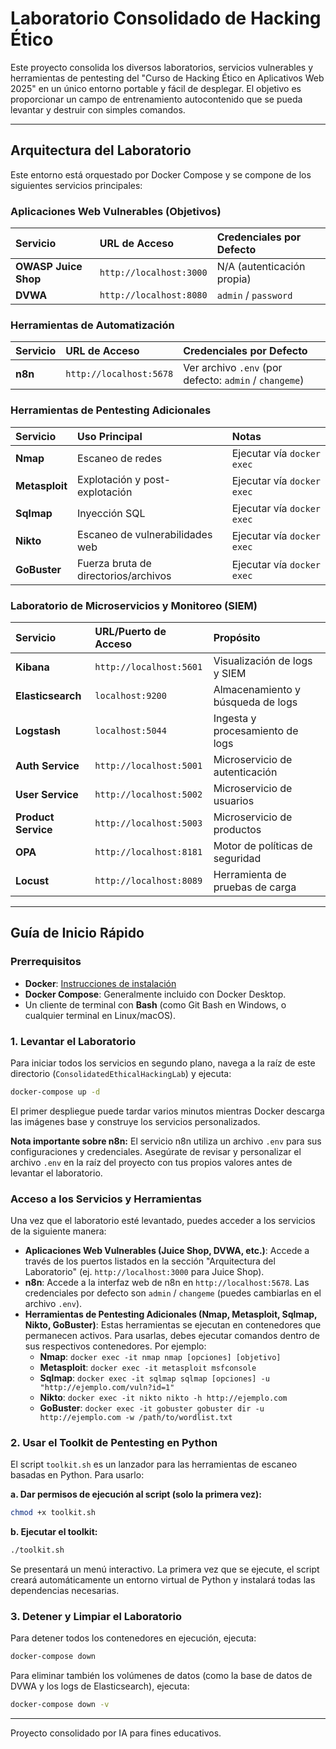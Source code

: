 
# Laboratorio Consolidado de Hacking Ético

Este proyecto consolida los diversos laboratorios, servicios vulnerables y herramientas de pentesting del "Curso de Hacking Ético en Aplicativos Web 2025" en un único entorno portable y fácil de desplegar. El objetivo es proporcionar un campo de entrenamiento autocontenido que se pueda levantar y destruir con simples comandos.

---

## Arquitectura del Laboratorio

Este entorno está orquestado por Docker Compose y se compone de los siguientes servicios principales:

### Aplicaciones Web Vulnerables (Objetivos)

| Servicio | URL de Acceso | Credenciales por Defecto |
| :--- | :--- | :--- |
| **OWASP Juice Shop** | `http://localhost:3000` | N/A (autenticación propia) |
| **DVWA** | `http://localhost:8080` | `admin` / `password` |

### Herramientas de Automatización

| Servicio | URL de Acceso | Credenciales por Defecto |
| :--- | :--- | :--- |
| **n8n** | `http://localhost:5678` | Ver archivo `.env` (por defecto: `admin` / `changeme`) |

### Herramientas de Pentesting Adicionales

| Servicio | Uso Principal | Notas |
| :--- | :--- | :--- |
| **Nmap** | Escaneo de redes | Ejecutar vía `docker exec` |
| **Metasploit** | Explotación y post-explotación | Ejecutar vía `docker exec` |
| **Sqlmap** | Inyección SQL | Ejecutar vía `docker exec` |
| **Nikto** | Escaneo de vulnerabilidades web | Ejecutar vía `docker exec` |
| **GoBuster** | Fuerza bruta de directorios/archivos | Ejecutar vía `docker exec` |

### Laboratorio de Microservicios y Monitoreo (SIEM)

| Servicio | URL/Puerto de Acceso | Propósito |
| :--- | :--- | :--- |
| **Kibana** | `http://localhost:5601` | Visualización de logs y SIEM |
| **Elasticsearch** | `localhost:9200` | Almacenamiento y búsqueda de logs |
| **Logstash** | `localhost:5044` | Ingesta y procesamiento de logs |
| **Auth Service** | `http://localhost:5001` | Microservicio de autenticación |
| **User Service** | `http://localhost:5002` | Microservicio de usuarios |
| **Product Service** | `http://localhost:5003` | Microservicio de productos |
| **OPA** | `http://localhost:8181` | Motor de políticas de seguridad |
| **Locust** | `http://localhost:8089` | Herramienta de pruebas de carga |

---

## Guía de Inicio Rápido

### Prerrequisitos

- **Docker**: [Instrucciones de instalación](https://docs.docker.com/get-docker/)
- **Docker Compose**: Generalmente incluido con Docker Desktop.
- Un cliente de terminal con **Bash** (como Git Bash en Windows, o cualquier terminal en Linux/macOS).

### 1. Levantar el Laboratorio

Para iniciar todos los servicios en segundo plano, navega a la raíz de este directorio (`ConsolidatedEthicalHackingLab`) y ejecuta:

```bash
docker-compose up -d
```

El primer despliegue puede tardar varios minutos mientras Docker descarga las imágenes base y construye los servicios personalizados.

**Nota importante sobre n8n:** El servicio n8n utiliza un archivo `.env` para sus configuraciones y credenciales. Asegúrate de revisar y personalizar el archivo `.env` en la raíz del proyecto con tus propios valores antes de levantar el laboratorio.

### Acceso a los Servicios y Herramientas

Una vez que el laboratorio esté levantado, puedes acceder a los servicios de la siguiente manera:

*   **Aplicaciones Web Vulnerables (Juice Shop, DVWA, etc.)**: Accede a través de los puertos listados en la sección "Arquitectura del Laboratorio" (ej. `http://localhost:3000` para Juice Shop).
*   **n8n**: Accede a la interfaz web de n8n en `http://localhost:5678`. Las credenciales por defecto son `admin` / `changeme` (puedes cambiarlas en el archivo `.env`).
*   **Herramientas de Pentesting Adicionales (Nmap, Metasploit, Sqlmap, Nikto, GoBuster)**: Estas herramientas se ejecutan en contenedores que permanecen activos. Para usarlas, debes ejecutar comandos dentro de sus respectivos contenedores. Por ejemplo:
    *   **Nmap**: `docker exec -it nmap nmap [opciones] [objetivo]`
    *   **Metasploit**: `docker exec -it metasploit msfconsole`
    *   **Sqlmap**: `docker exec -it sqlmap sqlmap [opciones] -u "http://ejemplo.com/vuln?id=1"`
    *   **Nikto**: `docker exec -it nikto nikto -h http://ejemplo.com`
    *   **GoBuster**: `docker exec -it gobuster gobuster dir -u http://ejemplo.com -w /path/to/wordlist.txt`

### 2. Usar el Toolkit de Pentesting en Python

El script `toolkit.sh` es un lanzador para las herramientas de escaneo basadas en Python. Para usarlo:

**a. Dar permisos de ejecución al script (solo la primera vez):**
```bash
chmod +x toolkit.sh
```

**b. Ejecutar el toolkit:**
```bash
./toolkit.sh
```

Se presentará un menú interactivo. La primera vez que se ejecute, el script creará automáticamente un entorno virtual de Python y instalará todas las dependencias necesarias.

### 3. Detener y Limpiar el Laboratorio

Para detener todos los contenedores en ejecución, ejecuta:

```bash
docker-compose down
```

Para eliminar también los volúmenes de datos (como la base de datos de DVWA y los logs de Elasticsearch), ejecuta:

```bash
docker-compose down -v
```

---

Proyecto consolidado por IA para fines educativos.
